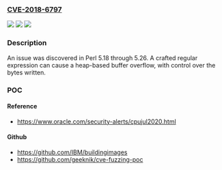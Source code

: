 ### [CVE-2018-6797](https://cve.mitre.org/cgi-bin/cvename.cgi?name=CVE-2018-6797)
![](https://img.shields.io/static/v1?label=Product&message=n%2Fa&color=blue)
![](https://img.shields.io/static/v1?label=Version&message=n%2Fa&color=blue)
![](https://img.shields.io/static/v1?label=Vulnerability&message=n%2Fa&color=brighgreen)

### Description

An issue was discovered in Perl 5.18 through 5.26. A crafted regular expression can cause a heap-based buffer overflow, with control over the bytes written.

### POC

#### Reference
- https://www.oracle.com/security-alerts/cpujul2020.html

#### Github
- https://github.com/IBM/buildingimages
- https://github.com/geeknik/cve-fuzzing-poc

